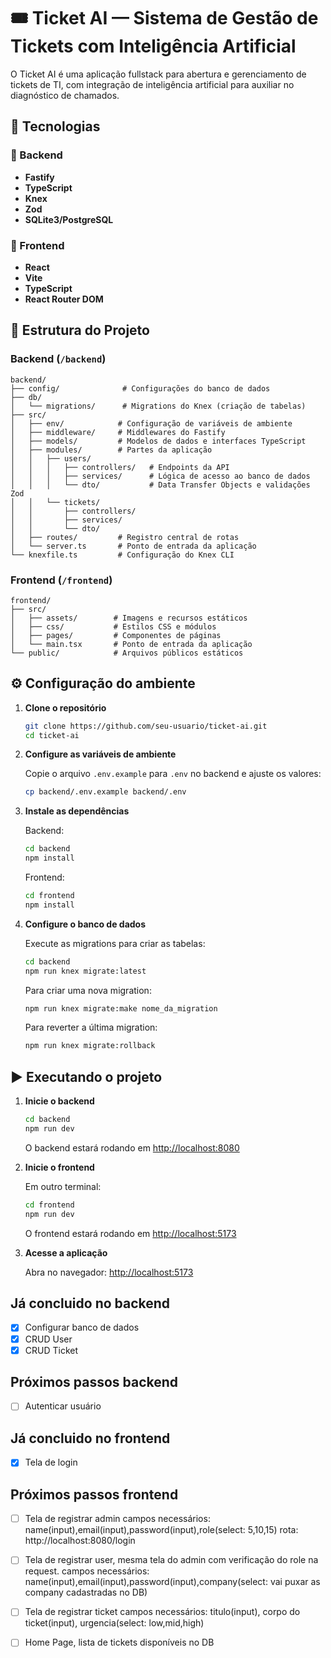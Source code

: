 # 🎟️ Ticket AI — Sistema de Gestão de Tickets com Inteligência Artificial

O Ticket AI é uma aplicação fullstack para abertura e gerenciamento de tickets de TI, com integração de inteligência artificial para auxiliar no diagnóstico de chamados.

## 🚀 Tecnologias

### 🔹 Backend

- **Fastify**
- **TypeScript**
- **Knex**
- **Zod**
- **SQLite3/PostgreSQL**

### 🔹 Frontend

- **React**
- **Vite**
- **TypeScript**
- **React Router DOM**

## 📂 Estrutura do Projeto

### Backend (`/backend`)

```
backend/
├── config/              # Configurações do banco de dados
├── db/
│   └── migrations/      # Migrations do Knex (criação de tabelas)
├── src/
│   ├── env/            # Configuração de variáveis de ambiente
│   ├── middleware/     # Middlewares do Fastify
│   ├── models/         # Modelos de dados e interfaces TypeScript
│   ├── modules/        # Partes da aplicação
│   │   ├── users/
│   │   │   ├── controllers/   # Endpoints da API
│   │   │   ├── services/      # Lógica de acesso ao banco de dados
│   │   │   └── dto/           # Data Transfer Objects e validações Zod
│   │   └── tickets/
│   │       ├── controllers/
│   │       ├── services/
│   │       └── dto/
│   ├── routes/         # Registro central de rotas
│   └── server.ts       # Ponto de entrada da aplicação
└── knexfile.ts         # Configuração do Knex CLI
```

### Frontend (`/frontend`)

```
frontend/
├── src/
│   ├── assets/        # Imagens e recursos estáticos
│   ├── css/           # Estilos CSS e módulos
│   ├── pages/         # Componentes de páginas
│   └── main.tsx       # Ponto de entrada da aplicação
└── public/            # Arquivos públicos estáticos
```

## ⚙️ Configuração do ambiente

1. **Clone o repositório**

   ```bash
   git clone https://github.com/seu-usuario/ticket-ai.git
   cd ticket-ai
   ```

2. **Configure as variáveis de ambiente**

   Copie o arquivo `.env.example` para `.env` no backend e ajuste os valores:

   ```bash
   cp backend/.env.example backend/.env
   ```

3. **Instale as dependências**

   Backend:

   ```bash
   cd backend
   npm install
   ```

   Frontend:

   ```bash
   cd frontend
   npm install
   ```

4. **Configure o banco de dados**

   Execute as migrations para criar as tabelas:

   ```bash
   cd backend
   npm run knex migrate:latest
   ```

   Para criar uma nova migration:

   ```bash
   npm run knex migrate:make nome_da_migration
   ```

   Para reverter a última migration:

   ```bash
   npm run knex migrate:rollback
   ```

## ▶️ Executando o projeto

1. **Inicie o backend**

   ```bash
   cd backend
   npm run dev
   ```

   O backend estará rodando em [http://localhost:8080](http://localhost:8080)

2. **Inicie o frontend**

   Em outro terminal:

   ```bash
   cd frontend
   npm run dev
   ```

   O frontend estará rodando em [http://localhost:5173](http://localhost:5173)

3. **Acesse a aplicação**

   Abra no navegador: [http://localhost:5173](http://localhost:5173)

## Já concluido no backend

- [x] Configurar banco de dados
- [x] CRUD User
- [x] CRUD Ticket

## Próximos passos backend

- [ ] Autenticar usuário

## Já concluido no frontend

- [x] Tela de login

## Próximos passos frontend

- [ ] Tela de registrar admin
      campos necessários: name(input),email(input),password(input),role(select: 5,10,15)
      rota: http://localhost:8080/login

- [ ] Tela de registrar user, mesma tela do admin com verificação do role na request.
      campos necessários: name(input),email(input),password(input),company(select: vai puxar as company cadastradas no DB)

- [ ] Tela de registrar ticket
      campos necessários: titulo(input), corpo do ticket(input), urgencia(select: low,mid,high)

- [ ] Home Page, lista de tickets disponíveis no DB

